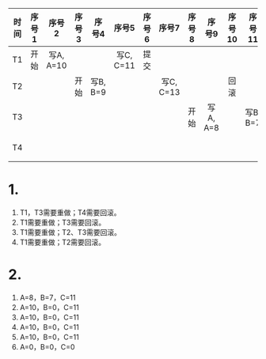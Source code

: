 | 时间 | 序号1 |   序号2   | 序号3 |  序号4   |   序号5   | 序号6 |   序号7   | 序号8 |  序号9   | 序号10 |  序号11  | 序号12 | 序号13 |  序号14   |
| :--: | :---: | :-------: | :---: | :------: | :-------: | :---: | :-------: | :---: | :------: | :----: | :------: | :----: | :----: | :-------: |
|  T1  | 开始  | 写A, A=10 |       |          | 写C, C=11 | 提交  |           |       |          |        |          |        |        |           |
|  T2  |       |           | 开始  | 写B, B=9 |           |       | 写C, C=13 |       |          |  回滚  |          |        |        |           |
|  T3  |       |           |       |          |           |       |           | 开始  | 写A, A=8 |        | 写B, B=7 |        |  提交  |           |
|  T4  |       |           |       |          |           |       |           |       |          |        |          |  开始  |        | 写C, C=12 |

# 1.

1. T1，T3需要重做；T4需要回滚。
2. T1需要重做；T3需要回滚。
3. T1需要重做；T2、T3需要回滚。
4. T1需要重做；T2需要回滚。

# 2.

1. A=8，B=7，C=11
2. A=10，B=0，C=11
3. A=10，B=0，C=11
4. A=10，B=0，C=11
5. A=10，B=0，C=11
6. A=0，B=0，C=0

